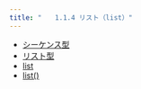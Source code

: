 ```yaml
---
title: "　　1.1.4 リスト（list）"
---
```


* [シーケンス型](https://docs.python.org/ja/3/library/stdtypes.html#sequence-types-list-tuple-range)
* [リスト型](https://docs.python.org/ja/3/library/stdtypes.html#lists)
* [list](https://docs.python.org/ja/3/library/stdtypes.html#list)
* [list()](https://docs.python.org/ja/3/library/functions.html#func-list)